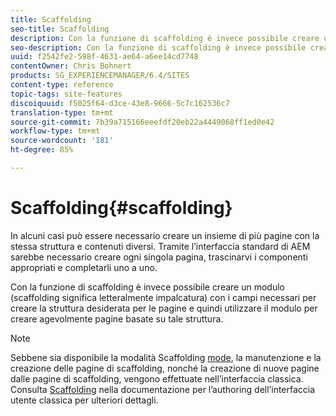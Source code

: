 ```yaml
---
title: Scaffolding
seo-title: Scaffolding
description: Con la funzione di scaffolding è invece possibile creare un’impalcatura con i campi necessari per creare la struttura desiderata per le pagine e quindi utilizzare il modulo per creare agevolmente pagine basate su tale struttura
seo-description: Con la funzione di scaffolding è invece possibile creare un’impalcatura con i campi necessari per creare la struttura desiderata per le pagine e quindi utilizzare il modulo per creare agevolmente pagine basate su tale struttura
uuid: f2542fe2-598f-4631-ae64-a6ee14cd7748
contentOwner: Chris Bohnert
products: SG_EXPERIENCEMANAGER/6.4/SITES
content-type: reference
topic-tags: site-features
discoiquuid: f5025f64-d3ce-43e8-9666-5c7c162536c7
translation-type: tm+mt
source-git-commit: 7b39a715166eeefdf20eb22a4449068ff1ed0e42
workflow-type: tm+mt
source-wordcount: '181'
ht-degree: 85%

---
```



# Scaffolding{#scaffolding}

In alcuni casi può essere necessario creare un insieme di più pagine con la stessa struttura e contenuti diversi. Tramite l’interfaccia standard di AEM sarebbe necessario creare ogni singola pagina, trascinarvi i componenti appropriati e completarli uno a uno.

Con la funzione di scaffolding è invece possibile creare un modulo (scaffolding significa letteralmente impalcatura) con i campi necessari per creare la struttura desiderata per le pagine e quindi utilizzare il modulo per creare agevolmente pagine basate su tale struttura.

>[!NOTE]
>
>Sebbene sia disponibile la modalità Scaffolding [mode](/help/sites-authoring/author-environment-tools.md#page-modes), la manutenzione e la creazione delle pagine di scaffolding, nonché la creazione di nuove pagine dalle pagine di scaffolding, vengono effettuate nell’interfaccia classica. Consulta [Scaffolding](/help/sites-classic-ui-authoring/classic-feature-scaffolding.md) nella documentazione per l’authoring dell’interfaccia utente classica per ulteriori dettagli.

